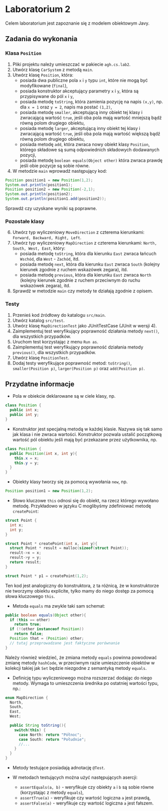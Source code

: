 # Laboratorium 2

Celem laboratorium jest zapoznanie się z modelem obiektowym Javy.


## Zadania do wykonania

### Klasa `Position`

1. Pliki projektu należy umieszczać w pakiecie `agh.cs.lab2`.
2. Utwórz klasę `CarSystem` z metodą `main`.
3. Utwórz klasę `Position`, która:
   * posiada dwa publiczne pola `x` i `y` typu `int`, które nie mogą być modyfikowane (`final`),
   * posiada konstruktor akceptujący parametry `x` i `y`, która są przypisywane do pól `x` i `y`,
   * posiada metodę `toString`, która zamienia pozycję na napis `(x,y)`, np. dla `x = 1` oraz `y = 2`, napis ma postać
     `(1,2)`,
   * posiada metodę `smaller`, akceptującą inny obiekt tej klasy i zwracającą wartość `true`, jeśli oba pola mają
     wartość mniejszą bądź równą polom drugiego obiektu,
   * posiada metodę `larger`, akceptującą inny obiekt tej klasy i zwracającą wartość `true`, jeśli oba pola mają
     wartość większą bądź równą polom drugiego obiektu,
   * posiada metodę `add`, która zwraca nowy obiekt klasy `Position`, którego składowe są sumą odpowiednich składowych
     dodawanych pozycji,
   * posiada metodę `boolean equals(Object other)` która zwraca prawdę jeśli obie pozycje są sobie równe.
4. W metodzie `main` wprowadź następujący kod:
```java
Position position1 = new Position(1,2);
System.out.println(position1);
Position position2 = new Position(-2,1);
System.out.println(position2);
System.out.println(position1.add(position2));
```
Sprawdź czy uzyskane wyniki są poprawne.

### Pozostałe klasy

6. Utwórz typ wyliczeniowy `MoveDirection` z czterema kierunkami: `Forward, Backward, Right, Left`.
7. Utwórz typ wyliczeniowy `MapDirection` z czterema kierunkami: `North, South, West, East`, który:
   * posiada metodę `toString`, która dla kierunku `East` zwraca łańcuch `Wschód`, dla `West` - `Zachód`, itd.
   * posiada metodę `next`, która dla kierunku `East` zwraca `South` (kolejny kierunek zgodnie z ruchem wskazówek
     zegara), itd.
   * posiada metodę `previous`, która dla kierunku `East` zwraca `North` (kolejny kierunek zgodnie z ruchem przeciwnym
     do ruchu wskazówek zegara), itd.
7. Sprawdź w metodzie `main` czy metody te działają zgodnie z opisem.


### Testy

1. Przenieś kod źródłowy do katalogu `src/main`.
2. Utwórz katalog `src/test`.
3. Utwórz klasę `MapDirectionTest` jako JUnitTestCase (JUnit w wersji 4).
4. Zaimplementuj test weryfikujący poprawność działania metody `next()`, dla wszystkich przypadków.
4. Uruchom test korzystając z menu `Run as`.
5. Zaimplementuj test weryfikujący poprawność działania metody `previous()`, dla wszystkich przypadków.
6. Utwórz klasę `PositionTest`.
7. Dodaj testy weryfikujące poprawność metod: `toString()`, `smaller(Position p)`, `larger(Position p)` oraz
   `add(Position p)`.


## Przydatne informacje

* Pola w obiekcie deklarowane są w ciele klasy, np. 
```java
class Position {
  public int x;
  public int y;
}
```
* Konstruktor jest specjalną metodą w każdej klasie. Nazywa się tak samo jak klasa i nie zwraca wartości. Konstruktor 
pozwala ustalić początkową wartość pól obiektu jeśli mają być przekazane przez użytkownika, np.
```java
class Position {
  public Position(int x, int y){
    this.x = x;
    this.y = y;
  }
}
```
* Obiekty klasy tworzy się za pomocą wywołania `new`, np. 
```java
Position position1 = new Position(1,2);
```
* Słowo kluczowe `this` odnosi się do obiekt, na rzecz którego wywołano metodę.
Przykładowo w języku C moglibyśmy zdefiniować metodę `createPoint`:

```C
struct Point {
  int x;
  int y;
}

struct Point * createPoint(int x, int y){
  struct Point * result = malloc(sizeof(struct Point));
  result->x = x;
  result->y = y;
  return result;
}

struct Point * p1 = createPoint(1,2);
```

Ten kod jest analogiczny do konstruktora, z ta różnicą, że w konstruktorze nie tworzymy obiektu explicite, tylko mamy do
niego dostęp za pomocą słowa kluczowego `this`.

* Metoda `equals` ma zwykle taki sam schemat:

```java
public boolean equals(Object other){
  if (this == other)
    return true;
  if (!(other instanceof Position))
    return false;
  Position that = (Position) other;
  // tutaj przeprowadzane jest faktyczne porównanie
}
```

Należy również wiedzieć, że zmiana metody `equals` powinna powodować zmianę metody `hashCode`, w przeciwnym razie
umieszczenie obiektów w kolekcji takiej jak `Set` będzie niezgodne z semantyką metody `equals`.


* Definicję typu wyliczeniowego można rozszerzać dodając do niego metody. Wymaga to umieszczenia średnika po ostatniej
  wartości typu, np.:
```java
enum MapDirection {
  North,
  South,
  East,
  West;

  public String toString(){
    switch(this) {
      case North: return "Północ";
      case South: return "Południe";
      //...
    }
  }
}
```

* Metody testujące posiadają adnotację `@Test`.

* W metodach testujących można użyć następujących asercji:
  * `assertEquals(a, b)` - weryfikuje czy obiekty `a` i `b` są sobie równe (korzystając z metody `equals`),
  * `assertTrue(a)` - weryfikuje czy wartość logiczna `a` jest prawdą,
  * `assertFalse(a)` - weryfikuje czy wartość logiczna `a` jest fałszem.
